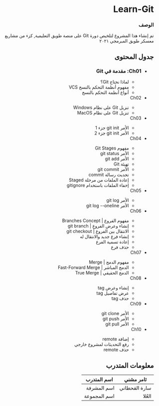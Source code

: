 <div dir="rtl">

# Learn-Git

### الوصف
<div dir="rtl">

تم إنشاء هذا المشروع لتلخيص دورة Git على منصة طويق التعليمية, كزء من مشاريع معسكر طويق المبرمجي ٢٠٢١
</div>


## جدول المحتوى
<ul>
<!-- <div dir="ltr"> -->

 ### <li>Ch01: مقدمة في Git </li>
  <ul>
    <li>لماذا نحتاج Git؟</li>
    <li>مفهوم أنظمة التحكم بالنسخ VCS</li>
    <li>أنواع أنظمة التحكم بالنسخ</li>
  </ul>

  <li>Ch02</li>
  <ul>
    <li>تنزيل Git على نظام Windows</li>
    <li>تنزيل Git على نظام MacOS</li>
  </ul>

 <li>Ch03</li>
  <ul>
    <li> الأمر git init جزء 1</li>
    <li>الأمر git init جزء 2</li>
  </ul>
 <li>Ch04</li>
  <ul>
    <li>مفهوم Git Stages</li>
    <li>الأمر git status</li> 
    <li> الأمر git add</li>
    <li>تهيئة Git</li>
    <li>الأمر git commit</li>
    <li>تحديث رسالة commit</li>
    <li>إعادة الملفات من مرحلة Staged</li>
    <li>إخفاء الملفات باستخدام gitignore</li>
  </ul>

 <li>Ch05</li>
  <ul>
    <li>الأمر git log</li>
    <li>الأمر git log --oneline</li>
  </ul>

 <li>Ch06</li>
  <ul>
    <li>مفهوم الفروع | Branches Concept</li>
    <li>إنشاء وعرض الفروع | git branch</li> 
    <li>الانتقال بين الفروع | git checkout </li>
    <li>إنشاء فرع جديد والانتقال له</li>
    <li>إعادة تسمية الفرع</li>
    <li>حذف فرع</li>
  </ul>
 
 <li>Ch07</li>
  <ul>
    <li>مفهوم الدمج | Merge</li>
    <li>الدمج المباشر | Fast-Forward Merge</li>
    <li>الدمج الحقيقي | True Merge</li>
  </ul>
    
 <li>Ch08</li>
  <ul>
    <li>إنشاء وعرض tag</li>
    <li>عرض تفاصيل tag</li>
    <li>حذف tag</li>
  </ul>

 <li>Ch09</li>
  <ul>
    <li>الأمر git clone</li>
    <li>الأمر git push</li>
    <li>الأمر git pull</li>
  </ul>

<li>Ch10</li>
  <ul>
    <li>إضافة remote</li>
    <li>رفع التحديثات لمشروع خارجي</li>
    <li>حذف remote</li>
</ul>

<!-- </div> -->
</ul>

  
## معلومات المتدرب
|  ثامر مشني | اسم المتدرب  |
|---|---|
|  سارة القحطاني |  اسم المشرفة |
|  العُلا |  اسم المجموعة |


</div>
